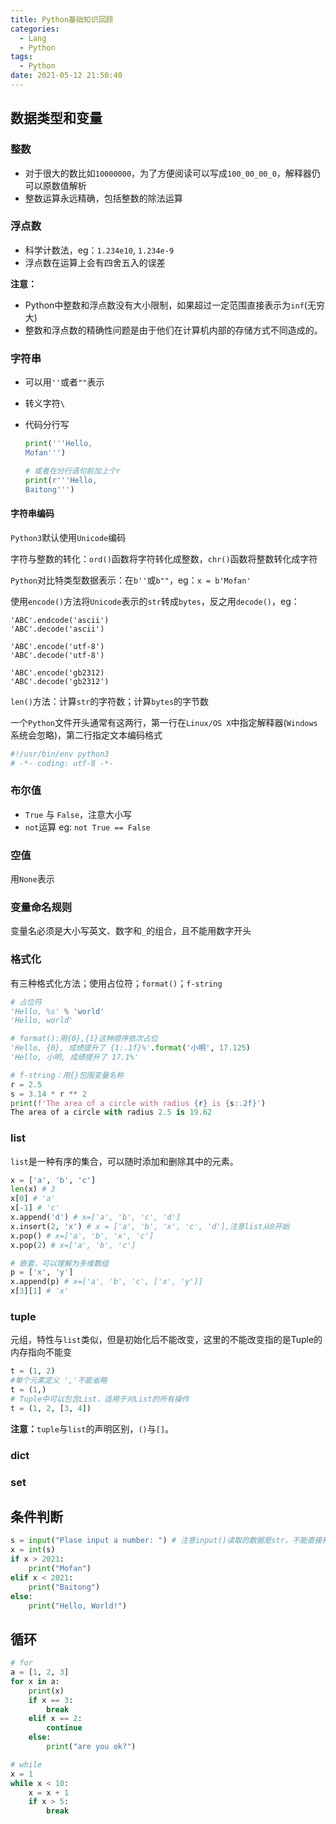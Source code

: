 ```yaml
---
title: Python基础知识回顾
categories:
  - Lang
  - Python
tags:
  - Python
date: 2021-05-12 21:50:40
---
```


## 数据类型和变量

### 整数

* 对于很大的数比如`10000000`，为了方便阅读可以写成`100_00_00_0`，解释器仍可以原数值解析
* 整数运算永远精确，包括整数的除法运算

### 浮点数

* 科学计数法，eg：`1.234e10`, `1.234e-9`
* 浮点数在运算上会有四舍五入的误差

**注意：**

* Python中整数和浮点数没有大小限制，如果超过一定范围直接表示为`inf`(无穷大)
* 整数和浮点数的精确性问题是由于他们在计算机内部的存储方式不同造成的。

### 字符串

* 可以用`''`或者`""`表示

* 转义字符`\`

* 代码分行写

	```python
	print('''Hello,
	Mofan''')
	
	# 或者在分行语句前加上个r
	print(r'''Hello,
	Baitong''')
	```

#### 字符串编码

`Python3`默认使用`Unicode`编码

字符与整数的转化：`ord()`函数将字符转化成整数，`chr()`函数将整数转化成字符

`Python`对比特类型数据表示：在`b''`或`b""`，eg：`x = b'Mofan'`

使用`encode()`方法将`Unicode`表示的`str`转成`bytes`，反之用`decode()`，eg：

```pyton
'ABC'.endcode('ascii')
'ABC'.decode('ascii')

'ABC'.encode('utf-8')
'ABC'.decode('utf-8')

'ABC'.encode('gb2312)
'ABC'.decode('gb2312')
```

`len()`方法：计算`str`的字符数；计算`bytes`的字节数

一个`Python`文件开头通常有这两行，第一行在`Linux/OS X`中指定解释器(`Windows`系统会忽略)，第二行指定文本编码格式

```python
#!/usr/bin/env python3
# -*- coding: utf-8 -*-
```

### 布尔值

* `True` 与 `False`，注意大小写
* `not`运算 eg: ```not True == False```

### 空值

用`None`表示

### 变量命名规则

变量名必须是大小写英文、数字和`_`的组合，且不能用数字开头

### 格式化

有三种格式化方法；使用占位符；`format()`；`f-string`

```Python
# 占位符
'Hello, %s' % 'world'
'Hello, world'

# format():用{0},{1}这种顺序依次占位 
'Hello, {0}, 成绩提升了 {1:.1f}%'.format('小明', 17.125)
'Hello, 小明, 成绩提升了 17.1%'

# f-string：用{}包围变量名称
r = 2.5
s = 3.14 * r ** 2
print(f'The area of a circle with radius {r} is {s:.2f}')
The area of a circle with radius 2.5 is 19.62
```

### list

`list`是一种有序的集合，可以随时添加和删除其中的元素。

```Python
x = ['a', 'b', 'c']
len(x) # 3
x[0] # 'a'
x[-1] # 'c'
x.append('d') # x=['a', 'b', 'c', 'd']
x.insert(2, 'x') # x = ['a', 'b', 'x', 'c', 'd'],注意list从0开始
x.pop() # x=['a', 'b', 'x', 'c']
x.pop(2) # x=['a', 'b', 'c']

# 嵌套，可以理解为多维数组
p = ['x', 'y']
x.append(p) # x=['a', 'b', 'c', ['x', 'y']]
x[3][1] # 'x'
```

### tuple

元组，特性与`list`类似，但是初始化后不能改变，这里的不能改变指的是Tuple的内存指向不能变

```Python
t = (1, 2)
#单个元素定义 ','不能省略
t = (1,)
# Tuple中可以包含List，适用于对List的所有操作
t = (1, 2, [3, 4])
```

**注意：**`tuple`与`list`的声明区别，`()`与`[]`。

### dict



### set



## 条件判断

```Python
s = input("Plase input a number: ") # 注意input()读取的数据是str，不能直接和int比较
x = int(s)
if x > 2021:
    print("Mofan")
elif x < 2021:
    print("Baitong")
else:
    print("Hello, World!")
```

## 循环

```python
# for
a = [1, 2, 3]
for x in a:
    print(x)
    if x == 3:
        break
    elif x == 2:
        continue
    else:
        print("are you ok?")

# while
x = 1
while x < 10:
    x = x + 1
    if x > 5:
        break
```

